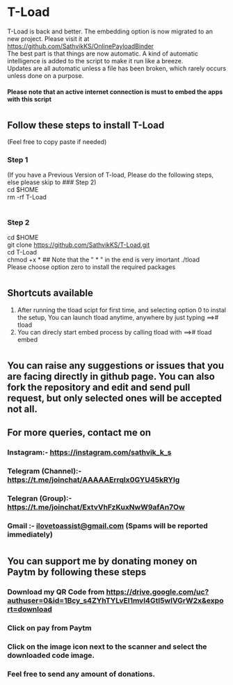 # T-Load
T-Load is back and better. The embedding option is now migrated to an new project. Please visit it at https://github.com/SathvikKS/OnlinePayloadBinder   
The best part is that things are now automatic. A kind of automatic intelligence is added to the script to make it run like a breeze.  
Updates are all automatic unless a file has been broken, which rarely occurs unless done on a purpose.  
#### Please note that an active internet connection is must to embed the apps  with this script
#
#
#
## Follow these steps to install T-Load  
(Feel free to copy paste if needed)
### Step 1
(If you have a Previous Version of T-load, Please do the following steps, else please skip to ### Step 2)  
cd $HOME  
rm -rf T-Load 
#
#
#
### Step 2
cd $HOME  
git clone https://github.com/SathvikKS/T-Load.git  
cd T-Load  
chmod +x *  ## Note that the " * " in the end is very imortant
./tload  
Please choose option zero to install the required packages 
#
#
#
## Shortcuts available
1) After running the tload scipt for first time, and selecting option 0 to instal the setup, 
You can launch tload anytime, anywhere by just typing ==># tload
2) You can direcly start embed process by calling tload with ==># tload embed
#
#
#
## You can raise any suggestions or issues that you are facing directly in github page. You can also fork the repository and edit and send pull request, but only selected ones will be accepted not all. 
## For more queries, contact me on 
### Instagram:- https://instagram.com/sathvik_k_s
### Telegram (Channel):- https://t.me/joinchat/AAAAAErrqlx0GYU45kRYIg
### Telegran (Group):- https://t.me/joinchat/ExtvVhFzKuxNwW9afAn7Ow
### Gmail :- ilovetoassist@gmail.com (Spams will be reported immediately)
#
#
#
## You can support me by donating money on Paytm by following these steps
### Download my QR Code from https://drive.google.com/uc?authuser=0&id=1Bcy_s4ZYhTYLvEl1mvl4Gtl5wlVGrW2x&export=download
### Click on pay from Paytm
### Click on the image icon next to the scanner and select the downloaded code image.
### Feel free to send any amount of donations.
